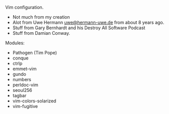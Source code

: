 Vim configuration.

- Not much from my creation
- Alot from Uwe Hermann <uwe@hermann-uwe.de> from about 8 years ago.
- Stuff from Gary Bernhardt and his Destroy All Software Podcast
- Stuff from Damian Conway.

Modules:
- Pathogen (Tim Pope)
- conque
- ctrlp
- emmet-vim
- gundo
- numbers
- perldoc-vim
- seoul256
- tagbar
- vim-colors-solarized
- vim-fugitive
